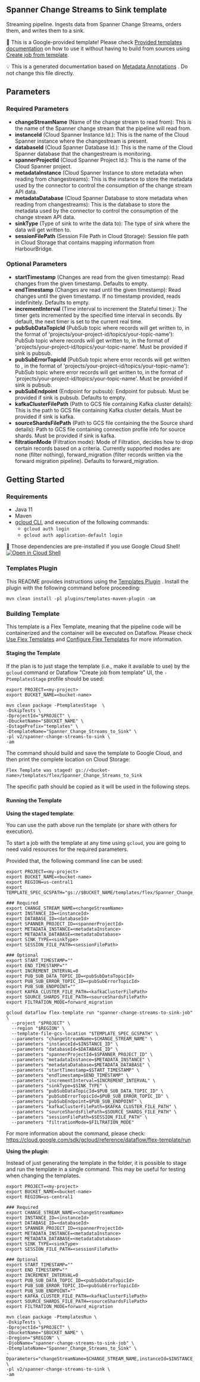 
Spanner Change Streams to Sink template
---
Streaming pipeline. Ingests data from Spanner Change Streams, orders them, and
writes them to a sink.


:memo: This is a Google-provided template! Please
check [Provided templates documentation](https://cloud.google.com/dataflow/docs/guides/templates/provided-templates)
on how to use it without having to build from sources using [Create job from template](https://console.cloud.google.com/dataflow/createjob?template=Spanner_Change_Streams_to_Sink).

:bulb: This is a generated documentation based
on [Metadata Annotations](https://github.com/GoogleCloudPlatform/DataflowTemplates#metadata-annotations)
. Do not change this file directly.

## Parameters

### Required Parameters

* **changeStreamName** (Name of the change stream to read from): This is the name of the Spanner change stream that the pipeline will read from.
* **instanceId** (Cloud Spanner Instance Id.): This is the name of the Cloud Spanner instance where the changestream is present.
* **databaseId** (Cloud Spanner Database Id.): This is the name of the Cloud Spanner database that the changestream is monitoring.
* **spannerProjectId** (Cloud Spanner Project Id.): This is the name of the Cloud Spanner project.
* **metadataInstance** (Cloud Spanner Instance to store metadata when reading from changestreams): This is the instance to store the metadata used by the connector to control the consumption of the change stream API data.
* **metadataDatabase** (Cloud Spanner Database to store metadata when reading from changestreams): This is the database to store the metadata used by the connector to control the consumption of the change stream API data.
* **sinkType** (Type of sink to write the data to): The type of sink where the data will get written to.
* **sessionFilePath** (Session File Path in Cloud Storage): Session file path in Cloud Storage that contains mapping information from HarbourBridge.

### Optional Parameters

* **startTimestamp** (Changes are read from the given timestamp): Read changes from the given timestamp. Defaults to empty.
* **endTimestamp** (Changes are read until the given timestamp): Read changes until the given timestamp. If no timestamp provided, reads indefinitely. Defaults to empty.
* **incrementInterval** (Time interval to increment the Stateful timer.): The timer gets incremented by the specified time interval in seconds. By default, the next timer is set to the current real time.
* **pubSubDataTopicId** (PubSub topic where records will get written to, in the format of 'projects/your-project-id/topics/your-topic-name'): PubSub topic where records will get written to, in the format of 'projects/your-project-id/topics/your-topic-name'. Must be provided if sink is pubsub.
* **pubSubErrorTopicId** (PubSub topic where error records will get written to , in the format of 'projects/your-project-id/topics/your-topic-name'): PubSub topic where error records will get written to, in the format of 'projects/your-project-id/topics/your-topic-name'. Must be provided if sink is pubsub.
* **pubSubEndpoint** (Endpoint for pubsub): Endpoint for pubsub. Must be provided if sink is pubsub. Defaults to empty.
* **kafkaClusterFilePath** (Path to GCS file containing Kafka cluster details): This is the path to GCS file containing Kafka cluster details. Must be provided if sink is kafka.
* **sourceShardsFilePath** (Path to GCS file containing the the Source shard details): Path to GCS file containing connection profile info for source shards. Must be provided if sink is kafka.
* **filtrationMode** (Filtration mode): Mode of Filtration, decides how to drop certain records based on a criteria. Currently supported modes are: none (filter nothing), forward_migration (filter records written via the forward migration pipeline). Defaults to forward_migration.



## Getting Started

### Requirements

* Java 11
* Maven
* [gcloud CLI](https://cloud.google.com/sdk/gcloud), and execution of the
  following commands:
  * `gcloud auth login`
  * `gcloud auth application-default login`

:star2: Those dependencies are pre-installed if you use Google Cloud Shell!
[![Open in Cloud Shell](http://gstatic.com/cloudssh/images/open-btn.svg)](https://console.cloud.google.com/cloudshell/editor?cloudshell_git_repo=https%3A%2F%2Fgithub.com%2FGoogleCloudPlatform%2FDataflowTemplates.git&cloudshell_open_in_editor=v2/spanner-change-streams-to-sink/src/main/java/com/google/cloud/teleport/v2/templates/SpannerChangeStreamsToSink.java)

### Templates Plugin

This README provides instructions using
the [Templates Plugin](https://github.com/GoogleCloudPlatform/DataflowTemplates#templates-plugin)
. Install the plugin with the following command before proceeding:

```shell
mvn clean install -pl plugins/templates-maven-plugin -am
```

### Building Template

This template is a Flex Template, meaning that the pipeline code will be
containerized and the container will be executed on Dataflow. Please
check [Use Flex Templates](https://cloud.google.com/dataflow/docs/guides/templates/using-flex-templates)
and [Configure Flex Templates](https://cloud.google.com/dataflow/docs/guides/templates/configuring-flex-templates)
for more information.

#### Staging the Template

If the plan is to just stage the template (i.e., make it available to use) by
the `gcloud` command or Dataflow "Create job from template" UI,
the `-PtemplatesStage` profile should be used:

```shell
export PROJECT=<my-project>
export BUCKET_NAME=<bucket-name>

mvn clean package -PtemplatesStage  \
-DskipTests \
-DprojectId="$PROJECT" \
-DbucketName="$BUCKET_NAME" \
-DstagePrefix="templates" \
-DtemplateName="Spanner_Change_Streams_to_Sink" \
-pl v2/spanner-change-streams-to-sink \
-am
```


The command should build and save the template to Google Cloud, and then print
the complete location on Cloud Storage:

```
Flex Template was staged! gs://<bucket-name>/templates/flex/Spanner_Change_Streams_to_Sink
```

The specific path should be copied as it will be used in the following steps.

#### Running the Template

**Using the staged template**:

You can use the path above run the template (or share with others for execution).

To start a job with the template at any time using `gcloud`, you are going to
need valid resources for the required parameters.

Provided that, the following command line can be used:

```shell
export PROJECT=<my-project>
export BUCKET_NAME=<bucket-name>
export REGION=us-central1
export TEMPLATE_SPEC_GCSPATH="gs://$BUCKET_NAME/templates/flex/Spanner_Change_Streams_to_Sink"

### Required
export CHANGE_STREAM_NAME=<changeStreamName>
export INSTANCE_ID=<instanceId>
export DATABASE_ID=<databaseId>
export SPANNER_PROJECT_ID=<spannerProjectId>
export METADATA_INSTANCE=<metadataInstance>
export METADATA_DATABASE=<metadataDatabase>
export SINK_TYPE=<sinkType>
export SESSION_FILE_PATH=<sessionFilePath>

### Optional
export START_TIMESTAMP=""
export END_TIMESTAMP=""
export INCREMENT_INTERVAL=0
export PUB_SUB_DATA_TOPIC_ID=<pubSubDataTopicId>
export PUB_SUB_ERROR_TOPIC_ID=<pubSubErrorTopicId>
export PUB_SUB_ENDPOINT=""
export KAFKA_CLUSTER_FILE_PATH=<kafkaClusterFilePath>
export SOURCE_SHARDS_FILE_PATH=<sourceShardsFilePath>
export FILTRATION_MODE=forward_migration

gcloud dataflow flex-template run "spanner-change-streams-to-sink-job" \
  --project "$PROJECT" \
  --region "$REGION" \
  --template-file-gcs-location "$TEMPLATE_SPEC_GCSPATH" \
  --parameters "changeStreamName=$CHANGE_STREAM_NAME" \
  --parameters "instanceId=$INSTANCE_ID" \
  --parameters "databaseId=$DATABASE_ID" \
  --parameters "spannerProjectId=$SPANNER_PROJECT_ID" \
  --parameters "metadataInstance=$METADATA_INSTANCE" \
  --parameters "metadataDatabase=$METADATA_DATABASE" \
  --parameters "startTimestamp=$START_TIMESTAMP" \
  --parameters "endTimestamp=$END_TIMESTAMP" \
  --parameters "incrementInterval=$INCREMENT_INTERVAL" \
  --parameters "sinkType=$SINK_TYPE" \
  --parameters "pubSubDataTopicId=$PUB_SUB_DATA_TOPIC_ID" \
  --parameters "pubSubErrorTopicId=$PUB_SUB_ERROR_TOPIC_ID" \
  --parameters "pubSubEndpoint=$PUB_SUB_ENDPOINT" \
  --parameters "kafkaClusterFilePath=$KAFKA_CLUSTER_FILE_PATH" \
  --parameters "sourceShardsFilePath=$SOURCE_SHARDS_FILE_PATH" \
  --parameters "sessionFilePath=$SESSION_FILE_PATH" \
  --parameters "filtrationMode=$FILTRATION_MODE"
```

For more information about the command, please check:
https://cloud.google.com/sdk/gcloud/reference/dataflow/flex-template/run


**Using the plugin**:

Instead of just generating the template in the folder, it is possible to stage
and run the template in a single command. This may be useful for testing when
changing the templates.

```shell
export PROJECT=<my-project>
export BUCKET_NAME=<bucket-name>
export REGION=us-central1

### Required
export CHANGE_STREAM_NAME=<changeStreamName>
export INSTANCE_ID=<instanceId>
export DATABASE_ID=<databaseId>
export SPANNER_PROJECT_ID=<spannerProjectId>
export METADATA_INSTANCE=<metadataInstance>
export METADATA_DATABASE=<metadataDatabase>
export SINK_TYPE=<sinkType>
export SESSION_FILE_PATH=<sessionFilePath>

### Optional
export START_TIMESTAMP=""
export END_TIMESTAMP=""
export INCREMENT_INTERVAL=0
export PUB_SUB_DATA_TOPIC_ID=<pubSubDataTopicId>
export PUB_SUB_ERROR_TOPIC_ID=<pubSubErrorTopicId>
export PUB_SUB_ENDPOINT=""
export KAFKA_CLUSTER_FILE_PATH=<kafkaClusterFilePath>
export SOURCE_SHARDS_FILE_PATH=<sourceShardsFilePath>
export FILTRATION_MODE=forward_migration

mvn clean package -PtemplatesRun \
-DskipTests \
-DprojectId="$PROJECT" \
-DbucketName="$BUCKET_NAME" \
-Dregion="$REGION" \
-DjobName="spanner-change-streams-to-sink-job" \
-DtemplateName="Spanner_Change_Streams_to_Sink" \
-Dparameters="changeStreamName=$CHANGE_STREAM_NAME,instanceId=$INSTANCE_ID,databaseId=$DATABASE_ID,spannerProjectId=$SPANNER_PROJECT_ID,metadataInstance=$METADATA_INSTANCE,metadataDatabase=$METADATA_DATABASE,startTimestamp=$START_TIMESTAMP,endTimestamp=$END_TIMESTAMP,incrementInterval=$INCREMENT_INTERVAL,sinkType=$SINK_TYPE,pubSubDataTopicId=$PUB_SUB_DATA_TOPIC_ID,pubSubErrorTopicId=$PUB_SUB_ERROR_TOPIC_ID,pubSubEndpoint=$PUB_SUB_ENDPOINT,kafkaClusterFilePath=$KAFKA_CLUSTER_FILE_PATH,sourceShardsFilePath=$SOURCE_SHARDS_FILE_PATH,sessionFilePath=$SESSION_FILE_PATH,filtrationMode=$FILTRATION_MODE" \
-pl v2/spanner-change-streams-to-sink \
-am
```
